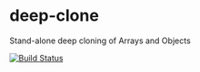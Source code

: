 # deep-clone
Stand-alone deep cloning of Arrays and Objects

[![Build Status](https://travis-ci.org/thebearingedge/deep-clone.svg?branch=master)](https://travis-ci.org/thebearingedge/deep-clone)
